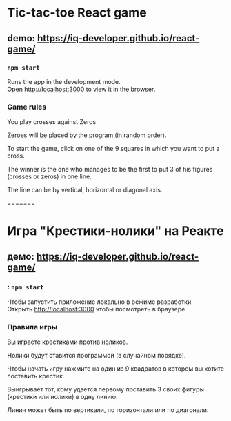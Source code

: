 # Tic-tac-toe React game

## demo: https://iq-developer.github.io/react-game/

### `npm start`
Runs the app in the development mode.\
Open [http://localhost:3000](http://localhost:3000) to view it in the browser.

### Game rules

You play crosses against Zeros

Zeroes will be placed by the program (in random order).

To start the game, click on one of the 9 squares in which you want to put a cross.

The winner is the one who manages to be the first to put 3 of his figures (crosses or zeros) in one line.

The line can be by vertical, horizontal or diagonal axis.

=======

# Игра "Крестики-нолики" на Реакте

## демо: https://iq-developer.github.io/react-game/

### : `npm start`
Чтобы запустить приложение локально в режиме разработки.\
Открыть [http://localhost:3000](http://localhost:3000) чтобы посмотреть в браузере

### Правила игры

Вы играете крестиками против ноликов.

Нолики будут ставится программой (в случайном порядке).

Чтобы начать игру нажмите на один из 9 квадратов в котором вы хотите поставить крестик.

Выигрывает тот, кому удается первому поставить 3 своих фигуры (крестики или нолики) в одну линию.

Линия может быть по вертикали, по горизонтали или по диагонали.





